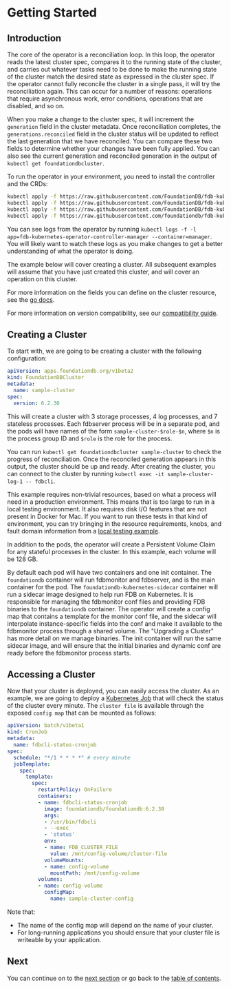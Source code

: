 # Getting Started

## Introduction

The core of the operator is a reconciliation loop. In this loop, the operator reads the latest cluster spec, compares it to the running state of the cluster, and carries out whatever tasks need to be done to make the running state of the cluster match the desired state as expressed in the cluster spec. If the operator cannot fully reconcile the cluster in a single pass, it will try the reconciliation again. This can occur for a number of reasons: operations that require asynchronous work, error conditions, operations that are disabled, and so on.

When you make a change to the cluster spec, it will increment the `generation` field in the cluster metadata. Once reconciliation completes, the `generations.reconciled` field in the cluster status will be updated to reflect the last generation that we have reconciled. You can compare these two fields to determine whether your changes have been fully applied. You can also see the current generation and reconciled generation in the output of `kubectl get foundationdbcluster`.

To run the operator in your environment, you need to install the controller and the CRDs:

```bash
kubectl apply -f https://raw.githubusercontent.com/FoundationDB/fdb-kubernetes-operator/main/config/crd/bases/apps.foundationdb.org_foundationdbclusters.yaml
kubectl apply -f https://raw.githubusercontent.com/FoundationDB/fdb-kubernetes-operator/main/config/crd/bases/apps.foundationdb.org_foundationdbbackups.yaml
kubectl apply -f https://raw.githubusercontent.com/FoundationDB/fdb-kubernetes-operator/main/config/crd/bases/apps.foundationdb.org_foundationdbrestores.yaml
kubectl apply -f https://raw.githubusercontent.com/foundationdb/fdb-kubernetes-operator/main/config/samples/deployment.yaml
```

You can see logs from the operator by running `kubectl logs -f -l app=fdb-kubernetes-operator-controller-manager --container=manager`. You will likely want to watch these logs as you make changes to get a better understanding of what the operator is doing.

The example below will cover creating a cluster. All subsequent examples will assume that you have just created this cluster, and will cover an operation on this cluster.

For more information on the fields you can define on the cluster resource, see the [go docs](https://godoc.org/github.com/FoundationDB/fdb-kubernetes-operator/pkg/apis/apps/v1beta2#FoundationDBCluster).

For more information on version compatibility, see our [compatibility guide](/docs/compatibility.md).

## Creating a Cluster

To start with, we are going to be creating a cluster with the following configuration:

```yaml
apiVersion: apps.foundationdb.org/v1beta2
kind: FoundationDBCluster
metadata:
  name: sample-cluster
spec:
  version: 6.2.30
```

This will create a cluster with 3 storage processes, 4 log processes, and 7 stateless processes. Each fdbserver process will be in a separate pod, and the pods will have names of the form `sample-cluster-$role-$n`, where `$n` is the process group ID and `$role` is the role for the process.

You can run `kubectl get foundationdbcluster sample-cluster` to check the progress of reconciliation. Once the reconciled generation appears in this output, the cluster should be up and ready. After creating the cluster, you can connect to the cluster by running `kubectl exec -it sample-cluster-log-1 -- fdbcli`.

This example requires non-trivial resources, based on what a process will need in a production environment. This means that is too large to run in a local testing environment. It also requires disk I/O features that are not present in Docker for Mac. If you want to run these tests in that kind of environment, you can try bringing in the resource requirements, knobs, and fault domain information from a [local testing example](../../config/samples/cluster_local.yaml).

In addition to the pods, the operator will create a Persistent Volume Claim for any stateful
processes in the cluster. In this example, each volume will be 128 GB.

By default each pod will have two containers and one init container. The `foundationdb` container will run fdbmonitor and fdbserver, and is the main container for the pod. The `foundationdb-kubernetes-sidecar` container will run a sidecar image designed to help run FDB on Kubernetes. It is responsible for managing the fdbmonitor conf files and providing FDB binaries to the `foundationdb` container. The operator will create a config map that contains a template for the monitor conf file, and the sidecar will interpolate instance-specific fields into the conf and make it available to the fdbmonitor process through a shared volume. The "Upgrading a Cluster" has more detail on we manage binaries. The init container will run the same sidecar image, and will ensure that the initial binaries and dynamic conf are ready before the fdbmonitor process starts.

## Accessing a Cluster

Now that your cluster is deployed, you can easily access the cluster. As an example, we are going to deploy a [Kubernetes Job](https://kubernetes.io/docs/tasks/job/) that will check the status of the cluster every minute. The `cluster file` is available through the exposed `config map` that can be mounted as follows:

```yaml
apiVersion: batch/v1beta1
kind: CronJob
metadata:
  name: fdbcli-status-cronjob
spec:
  schedule: "*/1 * * * *" # every minute
  jobTemplate:
    spec:
      template:
        spec:
          restartPolicy: OnFailure
          containers:
          - name: fdbcli-status-cronjob
            image: foundationdb/foundationdb:6.2.30
            args:
            - /usr/bin/fdbcli
            - --exec
            - 'status'
            env:
            - name: FDB_CLUSTER_FILE
              value: /mnt/config-volume/cluster-file
            volumeMounts:
            - name: config-volume
              mountPath: /mnt/config-volume
          volumes:
          - name: config-volume
            configMap:
              name: sample-cluster-config
```

Note that:

* The name of the config map will depend on the name of your cluster.
* For long-running applications you should ensure that your cluster file is writeable by your application.

## Next

You can continue on to the [next section](warnings.md) or go back to the [table of contents](index.md).
